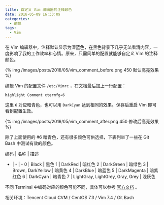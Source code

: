 ```yaml
---
title: 自定义 Vim 编辑器的注释颜色
date: 2018-05-09 16:33:09
categories:
  - 前端
tags:
  - Vim
---
```


在 Vim 编辑器中，注释默认显示为深蓝色，在黑色背景下几乎无法看清内容，一度影响了我的工作效率和心情。原来，只需简单的配置就能够自定义 Vim 的注释颜色。

<!-- more -->

{% img /images/posts/2018/05/vim_comment_before.png 450 默认高亮效果 %}

编辑 Vim 的配置文件 `/etc/Vimrc` ，在文档最后加上一行配置：

```
highlight Comment ctermfg=6
```

这里 `6` 对应暗青色，也可以用 `DarkCyan` 达到相同的效果。保存后重启 Vim 即可看到配置生效。

{% img /images/posts/2018/05/vim_comment_after.png 450 修改后高亮效果 %}


除了上面使用的 #6 暗青色，还有很多颜色可供选择，下表列举了一些在 Git Bash 中测试有效的颜色。

编码 | 名称 | 描述
- | - | -
0 | Black | 黑色
1 | DarkRed | 暗红色
2 | DarkGreen | 暗绿色
3 | Brown, DarkYellow | 暗黄色
4 | DarkBlue | 暗蓝色
5 | DarkMagenta | 暗紫红色
6 | DarkCyan | 暗青色
7 | LightGray, LightGrey, Gray, Grey | 浅灰色

不同 Terminal 中编码对应的颜色可能不同，具体可以参考 [官方文档](http://vimdoc.sourceforge.net/htmldoc/syntax.html#highlight-ctermfg) 。

相关环境：Tencent Cloud CVM / CentOS 7.3 / Vim 7.4 / Git Bash